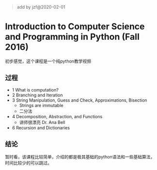 > add by jzf@2020-02-01 

# Introduction to Computer Science and Programming in Python (Fall 2016)

初步感觉，这个课程是一个纯python教学视频

## 过程

* 1	What is computation?
* 2	Branching and Iteration
* 3	String Manipulation, Guess and Check, Approximations, Bisection
    * Strings are immutable
    * 二分法
* 4 Decomposition, Abstraction, and Functions
    * 讲师很漂亮 Dr. Ana Bell
* 6 Recursion and Dictionaries

## 结论

暂时看，该课程比较简单，介绍的都是极其基础的python语法和一些基础算法，时间比较少的可以跳过。